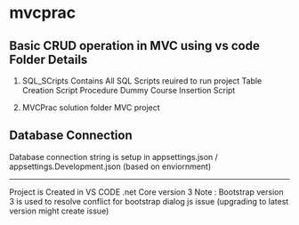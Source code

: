 # mvcprac
Basic CRUD operation in MVC using vs code
Folder Details
--------------

1) SQL_SCripts 
Contains All SQL Scripts reuired to run project 
Table Creation Script
Procedure
Dummy Course Insertion Script

2) MVCPrac
solution folder MVC project


Database Connection
-------------------
Database connection string is setup in appsettings.json / appsettings.Development.json (based on enviornment)

-------------------------------------
Project is Created in VS CODE .net Core version 3
Note : Bootstrap version 3 is used to resolve conflict for bootstrap dialog js issue (upgrading to latest version might create issue)

